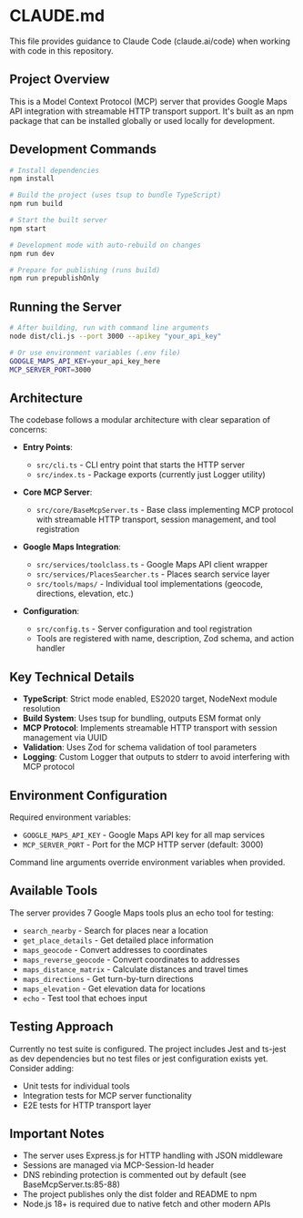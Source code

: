 # CLAUDE.md

This file provides guidance to Claude Code (claude.ai/code) when working with code in this repository.

## Project Overview

This is a Model Context Protocol (MCP) server that provides Google Maps API integration with streamable HTTP transport support. It's built as an npm package that can be installed globally or used locally for development.

## Development Commands

```bash
# Install dependencies
npm install

# Build the project (uses tsup to bundle TypeScript)
npm run build

# Start the built server
npm start

# Development mode with auto-rebuild on changes
npm run dev

# Prepare for publishing (runs build)
npm run prepublishOnly
```

## Running the Server

```bash
# After building, run with command line arguments
node dist/cli.js --port 3000 --apikey "your_api_key"

# Or use environment variables (.env file)
GOOGLE_MAPS_API_KEY=your_api_key_here
MCP_SERVER_PORT=3000
```

## Architecture

The codebase follows a modular architecture with clear separation of concerns:

- **Entry Points**: 
  - `src/cli.ts` - CLI entry point that starts the HTTP server
  - `src/index.ts` - Package exports (currently just Logger utility)

- **Core MCP Server**:
  - `src/core/BaseMcpServer.ts` - Base class implementing MCP protocol with streamable HTTP transport, session management, and tool registration

- **Google Maps Integration**:
  - `src/services/toolclass.ts` - Google Maps API client wrapper
  - `src/services/PlacesSearcher.ts` - Places search service layer
  - `src/tools/maps/` - Individual tool implementations (geocode, directions, elevation, etc.)

- **Configuration**:
  - `src/config.ts` - Server configuration and tool registration
  - Tools are registered with name, description, Zod schema, and action handler

## Key Technical Details

- **TypeScript**: Strict mode enabled, ES2020 target, NodeNext module resolution
- **Build System**: Uses tsup for bundling, outputs ESM format only
- **MCP Protocol**: Implements streamable HTTP transport with session management via UUID
- **Validation**: Uses Zod for schema validation of tool parameters
- **Logging**: Custom Logger that outputs to stderr to avoid interfering with MCP protocol

## Environment Configuration

Required environment variables:
- `GOOGLE_MAPS_API_KEY` - Google Maps API key for all map services
- `MCP_SERVER_PORT` - Port for the MCP HTTP server (default: 3000)

Command line arguments override environment variables when provided.

## Available Tools

The server provides 7 Google Maps tools plus an echo tool for testing:
- `search_nearby` - Search for places near a location
- `get_place_details` - Get detailed place information
- `maps_geocode` - Convert addresses to coordinates
- `maps_reverse_geocode` - Convert coordinates to addresses
- `maps_distance_matrix` - Calculate distances and travel times
- `maps_directions` - Get turn-by-turn directions
- `maps_elevation` - Get elevation data for locations
- `echo` - Test tool that echoes input

## Testing Approach

Currently no test suite is configured. The project includes Jest and ts-jest as dev dependencies but no test files or jest configuration exists yet. Consider adding:
- Unit tests for individual tools
- Integration tests for MCP server functionality
- E2E tests for HTTP transport layer

## Important Notes

- The server uses Express.js for HTTP handling with JSON middleware
- Sessions are managed via MCP-Session-Id header
- DNS rebinding protection is commented out by default (see BaseMcpServer.ts:85-88)
- The project publishes only the dist folder and README to npm
- Node.js 18+ is required due to native fetch and other modern APIs